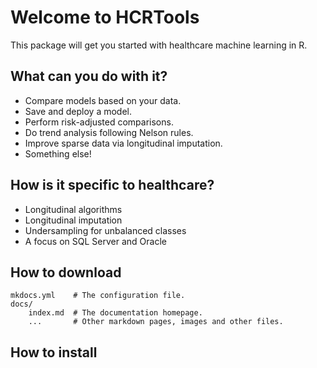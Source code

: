 # Welcome to HCRTools

This package will get you started with healthcare machine learning in R.

## What can you do with it?

* Compare models based on your data.
* Save and deploy a model.
* Perform risk-adjusted comparisons.
* Do trend analysis following Nelson rules.
* Improve sparse data via longitudinal imputation.
* Something else!

## How is it specific to healthcare?

* Longitudinal algorithms
* Longitudinal imputation
* Undersampling for unbalanced classes
* A focus on SQL Server and Oracle

## How to download

    mkdocs.yml    # The configuration file.
    docs/
        index.md  # The documentation homepage.
        ...       # Other markdown pages, images and other files.


## How to install